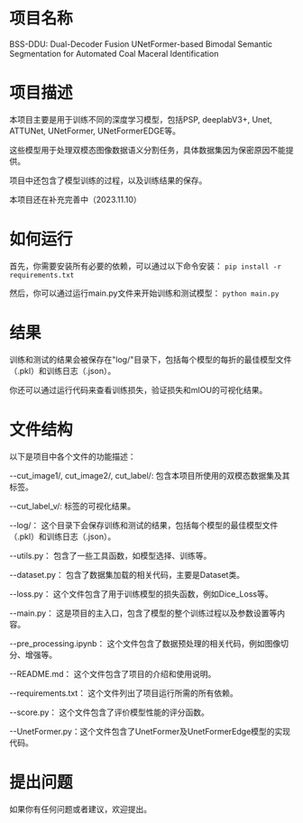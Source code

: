 # 项目名称
BSS-DDU: Dual-Decoder Fusion UNetFormer-based Bimodal Semantic Segmentation for Automated Coal Maceral Identification

# 项目描述
本项目主要是用于训练不同的深度学习模型，包括PSP, deeplabV3+, Unet, ATTUNet, UNetFormer, UNetFormerEDGE等。

这些模型用于处理双模态图像数据语义分割任务，具体数据集因为保密原因不能提供。

项目中还包含了模型训练的过程，以及训练结果的保存。

本项目还在补充完善中（2023.11.10）

# 如何运行
首先，你需要安装所有必要的依赖，可以通过以下命令安装：
```pip install -r requirements.txt```

然后，你可以通过运行main.py文件来开始训练和测试模型：
```python main.py```

# 结果
训练和测试的结果会被保存在"log/"目录下，包括每个模型的每折的最佳模型文件（.pkl）和训练日志（.json）。

你还可以通过运行代码来查看训练损失，验证损失和mIOU的可视化结果。

# 文件结构
以下是项目中各个文件的功能描述：

--cut_image1/, cut_image2/, cut_label/:        包含本项目所使用的双模态数据集及其标签。

--cut_label_v/:  标签的可视化结果。

--log/：        这个目录下会保存训练和测试的结果，包括每个模型的最佳模型文件（.pkl）和训练日志（.json）。

--utils.py：    包含了一些工具函数，如模型选择、训练等。

--dataset.py：  包含了数据集加载的相关代码，主要是Dataset类。

--loss.py：     这个文件包含了用于训练模型的损失函数，例如Dice_Loss等。

--main.py：     这是项目的主入口，包含了模型的整个训练过程以及参数设置等内容。

--pre_processing.ipynb：    这个文件包含了数据预处理的相关代码，例如图像切分、增强等。

--README.md：   这个文件包含了项目的介绍和使用说明。

--requirements.txt：    这个文件列出了项目运行所需的所有依赖。

--score.py：    这个文件包含了评价模型性能的评分函数。

--UnetFormer.py：这个文件包含了UnetFormer及UnetFormerEdge模型的实现代码。

# 提出问题
如果你有任何问题或者建议，欢迎提出。
